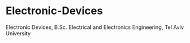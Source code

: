 # Electronic-Devices
Electronic Devices, B.Sc. Electrical and Electronics Engineering, Tel Aviv University
